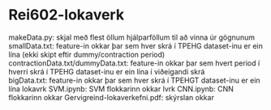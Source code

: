 # Rei602-lokaverk

makeData.py: skjal með flest öllum hjálparföllum til að vinna úr gögnunum  
smallData.txt: feature-in okkar þar sem hver skrá í TPEHG dataset-inu er ein lína (ekki skipt eftir dummy/contraction period)  
contractionData.txt/dummyData.txt: feature-in okkar þar sem hvert period í hverri skrá í TPEHG dataset-inu er ein lína í viðeigandi skrá  
bigData.txt: feature-in okkar þar sem hver skrá í TPEHGT dataset-inu er ein lína
lokavrk SVM.ipynb: SVM flokkarinn okkar
lvrk CNN.ipynb: CNN flokkarinn okkar
Gervigreind-lokaverkefni.pdf: skýrslan okkar